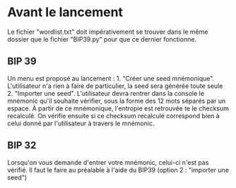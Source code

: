 # Avant le lancement

Le fichier "wordlist.txt" doit impérativement se trouver dans le même dossier que le fichier "BIP39.py" pour que ce dernier fonctionne.

## BIP 39

Un menu est proposé au lancement :
    1. "Créer une seed mnémonique". L'utilisateur n'a rien à faire de particulier, la seed sera générée toute seule
    2. "Importer une seed". L'utilisateur devra rentrer dans la console le mnémonic qu'il souhaite vérifier, sous la forme des 12 mots séparés par un espace. À partir de ce mnémonique, l'entropie est retrouvée te le checksum recalculé. On vérifie ensuite si ce checksum recalculé correspond bien à celui donné par l'utilisateur à travers le mnémonic.



## BIP 32

Lorsqu'on vous demande d'entrer votre mnémonic, celui-ci n'est pas vérifié. Il faut le faire au préalable à l'aide du BIP39 (option 2 : "importer une seed")